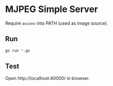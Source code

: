 # MJPEG Simple Server

Require `avconv` into PATH (used as image source).

## Run

```bash
go run *.go
```

## Test

Open http://localhost:40000/ in browser.
